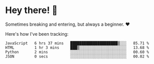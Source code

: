 # Hey there! 👋
Sometimes breaking and entering, but always a beginner. ❤️

Here's how I've been tracking:
<!--START_SECTION:waka-->

```text
JavaScript   6 hrs 37 mins   █████████████████████▒░░░   85.71 %
HTML         1 hr 3 mins     ███▒░░░░░░░░░░░░░░░░░░░░░   13.68 %
Python       2 mins          ░░░░░░░░░░░░░░░░░░░░░░░░░   00.60 %
JSON         0 secs          ░░░░░░░░░░░░░░░░░░░░░░░░░   00.02 %
```

<!--END_SECTION:waka-->
